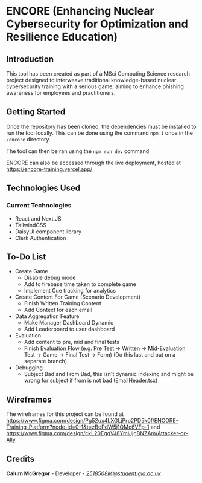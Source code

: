 # ENCORE (Enhancing Nuclear Cybersecurity for Optimization and Resilience Education)

## Introduction

This tool has been created as part of a MSci Computing Science research project designed to interweave traditional knowledge-based nuclear cybersecurity training with a serious game, aiming to enhance phishing awareness for employees and practitioners.

## Getting Started

Once the repository has been cloned, the dependencies must be installed to run the tool locally. This can be done using the command `npm i` once in the `/encore` directory.

The tool can then be ran using the `npm run dev` command

ENCORE can also be accessed through the live deployment, hosted at https://encore-training.vercel.app/

## Technologies Used

### Current Technologies

- React and Next.JS
- TailwindCSS
- DaisyUI component library
- Clerk Authentication

## To-Do List

- Create Game
  - Disable debug mode
  - Add to firebase time taken to complete game
  - Implement Cue tracking for analytics
- Create Content For Game (Scenario Development)
  - Finish Written Training Content
  - Add Context for each email
- Data Aggregation Feature
  - Make Manager Dashboard Dynamic
  - Add Leaderboard to user dashboard
- Evaluation
  - Add content to pre, mid and final tests
  - Finish Evaluation Flow (e.g. Pre Test -> Written -> Mid-Evaluation Test -> Game -> Final Test -> Form) (Do this last and put on a separate branch)
- Debugging
  - Subject Bad and From Bad, this isn't dynamic indexing and might be wrong for subject if from is not bad (EmailHeader.tsx)

## Wireframes

The wireframes for this project can be found at https://www.figma.com/design/Pg52ux4LXGLjPrp2PD5k0f/ENCORE-Training-Platform?node-id=0-1&t=zBePdW5j1QMc6VFp-1 and https://www.figma.com/design/ckL20EggVJ8YmIJjgBNZAm/Attacker-or-Ally

## Credits

**Calum McGregor** - Developer - *2518508M@student.gla.ac.uk*
